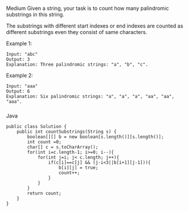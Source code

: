###
Medium
Given a string, your task is to count how many palindromic substrings in this string.

The substrings with different start indexes or end indexes are counted as different substrings even they consist of same characters.

Example 1:
```
Input: "abc"
Output: 3
Explanation: Three palindromic strings: "a", "b", "c".
```
Example 2:
```
Input: "aaa"
Output: 6
Explanation: Six palindromic strings: "a", "a", "a", "aa", "aa", "aaa".
```

###
Java

```
public class Solution {
    public int countSubstrings(String s) {
        boolean[][] b = new boolean[s.length()][s.length()];
        int count =0;
        char[] c = s.toCharArray();
        for(int i=c.length-1; i>=0; i--){
            for(int j=i; j< c.length; j++){
                if(c[i]==c[j] && (j-i<3||b[i+1][j-1])){
                    b[i][j] = true;
                    count++;
                }
            }
        }
        return count;
    }
}
```